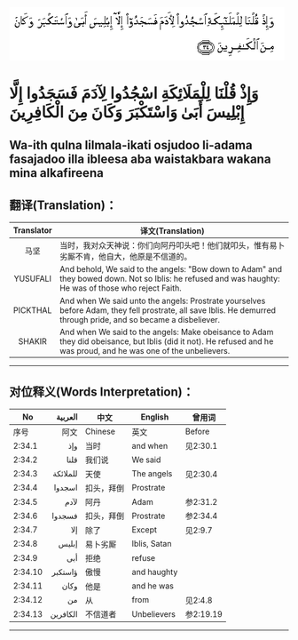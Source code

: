 ![002:034](images/002_034.gif)

#  وَإِذْ قُلْنَا لِلْمَلَائِكَةِ اسْجُدُوا لِآدَمَ فَسَجَدُوا إِلَّا إِبْلِيسَ أَبَىٰ وَاسْتَكْبَرَ وَكَانَ مِنَ الْكَافِرِينَ 

## Wa-ith qulna lilmala-ikati osjudoo li-adama fasajadoo illa ibleesa aba waistakbara wakana mina alkafireena

## 翻译(Translation)：

| Translator | 译文(Translation)                                            |
|:----------:| ------------------------------------------------------------ |
| 马坚       | 当时，我对众天神说：你们向阿丹叩头吧！他们就叩头，惟有易卜劣厮不肯，他自大，他原是不信道的。 |
| YUSUFALI   | And behold, We said to the angels: "Bow down to Adam" and they bowed down. Not so Iblis: he refused and was haughty: He was of those who reject Faith. |
| PICKTHAL   | And when We said unto the angels: Prostrate yourselves before Adam, they fell prostrate, all save Iblis. He demurred through pride, and so became a disbeliever. |
| SHAKIR     | And when We said to the angels: Make obeisance to Adam they did obeisance, but Iblis (did it not). He refused and he was proud, and he was one of the unbelievers. |

---

## 对位释义(Words Interpretation)：

| No      | العربية  | 中文       | English      | 曾用词    |
| ------- | --------:| ---------- | ------------ | --------- |
| 序号    | 阿文     | Chinese    | 英文         | Before    |
| 2:34.1  | وإذ      | 当时       | and when     | 见2:30.1  |
| 2:34.2  | قلنا     | 我们说     | We said      |           |
| 2:34.3  | للملائكة | 天使       | The angels   | 见2:30.4  |
| 2:34.4  | اسجدوا   | 扣头，拜倒 | Prostrate    |           |
| 2:34.5  | لآدم     | 阿丹       | Adam         | 参2:31.2  |
| 2:34.6  | فسجدوا   | 扣头，拜倒 | Prostrate    | 参2:34.4  |
| 2:34.7  | إلا      | 除了       | Except       | 见2:9.7   |
| 2:34.8  | إبليس    | 易卜劣厮   | Iblis, Satan |           |
| 2:34.9  | أبى      | 拒绝       | refuse       |           |
| 2:34.10 | ؤاستكبر  | 傲慢       | and haughty  |           |
| 2:34.11 | وكان     | 他是       | and he was   |           |
| 2:34.12 | من       | 从         | from         | 见2:4.8   |
| 2:34.13 | الكافرين | 不信道者   | Unbelievers  | 参2:19.19 |

---
